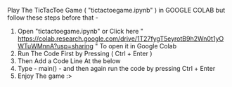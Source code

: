 Play The TicTacToe Game ( "tictactoegame.ipynb" ) in GOOGLE COLAB but follow these steps before that -
1. Open "tictactoegame.ipynb" or Click here " https://colab.research.google.com/drive/1T27fygT5eyrotB9h2Wn0t1yOWTuWMnnA?usp=sharing " To open it in Google Colab
2. Run The Code First by Pressing ( Ctrl + Enter )
3. Then Add a Code Line At the below
4. Type - main() - and then again run the code by pressing Ctrl + Enter
5. Enjoy The game :>
